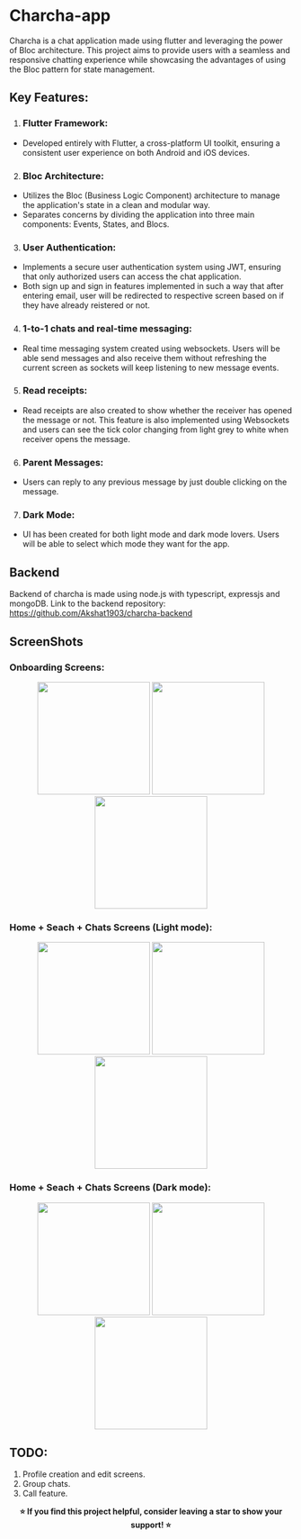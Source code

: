 # Charcha-app

Charcha is a chat application made using flutter and leveraging the power of Bloc architecture. This project aims to provide users with a seamless and responsive chatting experience while showcasing the advantages of using the Bloc pattern for state management.


## Key Features:

1. ### Flutter Framework:
  - Developed entirely with Flutter, a cross-platform UI toolkit, ensuring a consistent user experience on both Android and iOS devices.

2. ### Bloc Architecture:
  - Utilizes the Bloc (Business Logic Component) architecture to manage the application's state in a clean and modular way.
  - Separates concerns by dividing the application into three main components: Events, States, and Blocs.

3. ### User Authentication:
  - Implements a secure user authentication system using JWT, ensuring that only authorized users can access the chat application.
  - Both sign up and sign in features implemented in such a way that after entering email, user will be redirected to respective screen based on if they have already reistered or not.

4. ### 1-to-1 chats and real-time messaging:
  - Real time messaging system created using websockets. Users will be able send messages and also receive them without refreshing the current screen as sockets will keep listening to new message events.

5. ### Read receipts:
 - Read receipts are also created to show whether the receiver has opened the message or not. This feature is also implemented using Websockets and users can see the tick color changing from light grey to white when receiver opens the message.

6. ### Parent Messages:
 - Users can reply to any previous message by just double clicking on the message.

7. ### Dark Mode:
 - UI has been created for both light mode and dark mode lovers. Users will be able to select which mode they want for the app.

## Backend

Backend of charcha is made using node.js with typescript, expressjs and mongoDB. Link to the backend repository: https://github.com/Akshat1903/charcha-backend

## ScreenShots

### Onboarding Screens:

<p align="center">
  <img src="https://github.com/Shubh0405/Charcha-app/assets/59278577/ac69eabf-7481-4b70-9e7b-486cc9dacff8" width="200" />
  <img src="https://github.com/Shubh0405/Charcha-app/assets/59278577/9a59abfb-0205-4838-9cd0-3002aeb389ce" width="200" />
  <img src="https://github.com/Shubh0405/Charcha-app/assets/59278577/11c17395-1abc-4dfe-98aa-3db51f21d2d7" width="200" />
</p>

### Home + Seach + Chats Screens (Light mode):

<p align="center">
  <img src="https://github.com/Shubh0405/Charcha-app/assets/59278577/8703c967-0a4a-4a3c-9a99-06f6e2979f87" width="200" />
  <img src="https://github.com/Shubh0405/Charcha-app/assets/59278577/52aa75b3-4fec-4a00-b269-5644f8fad900" width="200" />
  <img src="https://github.com/Shubh0405/Charcha-app/assets/59278577/b12fe343-64d3-4a11-92e6-4cadb1f5659f" width="200" />
</p> 

### Home + Seach + Chats Screens (Dark mode):

<p align="center">
  <img src="https://github.com/Shubh0405/Charcha-app/assets/59278577/4aae05d8-18ee-4e90-9238-cfdf6a71a484" width="200" />
  <img src="https://github.com/Shubh0405/Charcha-app/assets/59278577/d46bea02-7194-448f-8ed5-2c7ef11b5276" width="200" />
  <img src="https://github.com/Shubh0405/Charcha-app/assets/59278577/eedcc478-e623-445f-95f9-e81c0bda0d6e" width="200" />
</p> 

## TODO:

1. Profile creation and edit screens.
2. Group chats.
3. Call feature.



**<p align="center">⭐️ If you find this project helpful, consider leaving a star to show your support! ⭐️</p>**
